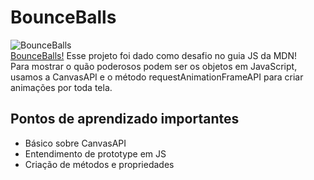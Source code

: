 # BounceBalls
 ![BounceBalls](https://mdn.mozillademos.org/files/13865/bouncing-balls.png)  
 [BounceBalls!](https://bounce-balls.vercel.app/)
Esse projeto foi dado como desafio no guia JS da MDN!  
Para mostrar o quão poderosos podem ser os objetos em JavaScript, usamos a CanvasAPI e o método requestAnimationFrameAPI para criar animações por toda tela.  

## Pontos de aprendizado importantes
- Básico sobre CanvasAPI
- Entendimento de prototype em JS
- Criação de métodos e propriedades
